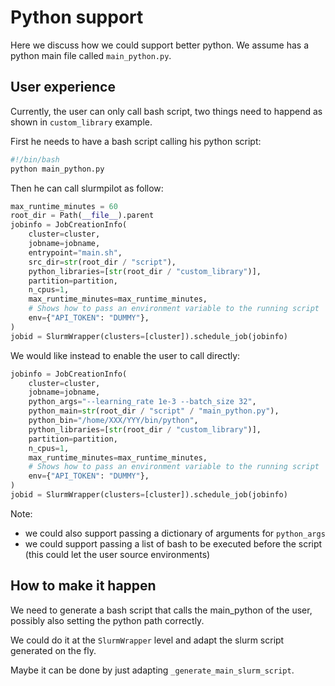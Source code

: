 # Python support

Here we discuss how we could support better python. We assume has a python main file called `main_python.py`.


## User experience
Currently, the user can only call bash script, two things need to happend as shown in `custom_library` example.

First he needs to have a bash script calling his python script:
```bash
#!/bin/bash
python main_python.py
```

Then he can call slurmpilot as follow:
```python
max_runtime_minutes = 60
root_dir = Path(__file__).parent
jobinfo = JobCreationInfo(
    cluster=cluster,
    jobname=jobname,
    entrypoint="main.sh",
    src_dir=str(root_dir / "script"),
    python_libraries=[str(root_dir / "custom_library")],
    partition=partition,
    n_cpus=1,
    max_runtime_minutes=max_runtime_minutes,
    # Shows how to pass an environment variable to the running script
    env={"API_TOKEN": "DUMMY"},
)
jobid = SlurmWrapper(clusters=[cluster]).schedule_job(jobinfo)
```

We would like instead to enable the user to call directly:

```python
jobinfo = JobCreationInfo(
    cluster=cluster,
    jobname=jobname,
    python_args="--learning_rate 1e-3 --batch_size 32",
    python_main=str(root_dir / "script" / "main_python.py"),
    python_bin="/home/XXX/YYY/bin/python",
    python_libraries=[str(root_dir / "custom_library")],
    partition=partition,
    n_cpus=1,
    max_runtime_minutes=max_runtime_minutes,
    # Shows how to pass an environment variable to the running script
    env={"API_TOKEN": "DUMMY"},
)
jobid = SlurmWrapper(clusters=[cluster]).schedule_job(jobinfo)
```

Note:
* we could also support passing a dictionary of arguments for `python_args`
* we could support passing a list of bash to be executed before the script (this could let the user source environments)

## How to make it happen

We need to generate a bash script that calls the main_python of the user, possibly also setting the python path correctly.

We could do it at the `SlurmWrapper` level and adapt the slurm script generated on the fly.

Maybe it can be done by just adapting `_generate_main_slurm_script`.